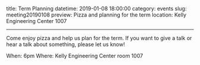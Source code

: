 title: Term Planning
datetime: 2019-01-08 18:00:00
category: events
slug: meeting20190108
preview: Pizza and planning for the term
location: Kelly Engineering Center 1007

---

Come enjoy pizza and help us plan for the term. If you want to give a talk or hear a talk about something, please let us know!

When: 6pm
Where: Kelly Engineering Center room 1007
